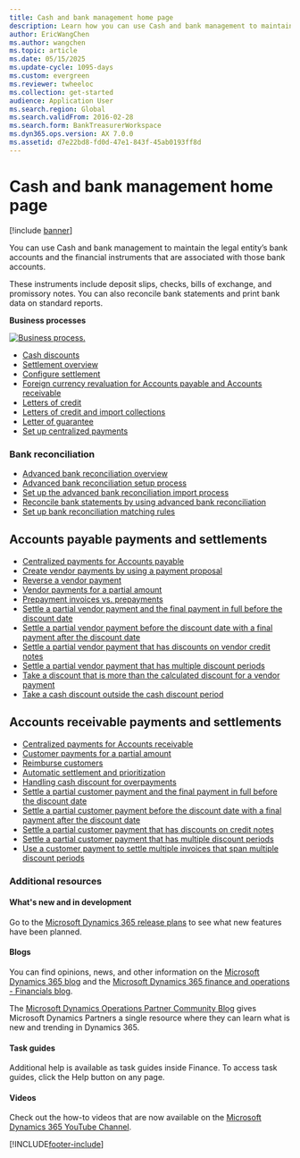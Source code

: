 ```yaml
---
title: Cash and bank management home page
description: Learn how you can use Cash and bank management to maintain the legal entity’s bank accounts and the financial instruments that are associated with those bank accounts. 
author: EricWangChen
ms.author: wangchen
ms.topic: article
ms.date: 05/15/2025
ms.update-cycle: 1095-days
ms.custom: evergreen
ms.reviewer: twheeloc
ms.collection: get-started
audience: Application User
ms.search.region: Global
ms.search.validFrom: 2016-02-28
ms.search.form: BankTreasurerWorkspace
ms.dyn365.ops.version: AX 7.0.0
ms.assetid: d7e22bd8-fd0d-47e1-843f-45ab0193ff8d
---
```


# Cash and bank management home page

[!include [banner](../includes/banner.md)]

You can use Cash and bank management to maintain the legal entity’s bank accounts and the financial instruments that are associated 
with those bank accounts. 

These instruments include deposit slips, checks, bills of exchange, and promissory notes. You can also reconcile bank statements and 
print bank data on standard reports.

**Business processes**

[![Business process.](./media/Cash-process.PNG)](./media/Cash-process.PNG)

-   [Cash discounts](cash-discounts.md)
-   [Settlement overview](settlement-overview.md)
-   [Configure settlement](configure-settlement.md)
-   [Foreign currency revaluation for Accounts payable and Accounts receivable](foreign-currency-revaluation-accounts-payable-accounts-receivable.md)
-   [Letters of credit](letters-of-credit.md)
-   [Letters of credit and import collections](letters-of-credit-import-collections.md)
-   [Letter of guarantee](letters-of-guarantee.md)
-   [Set up centralized payments](set-up-centralized-payments.md)

### Bank reconciliation

-   [Advanced bank reconciliation overview](advanced-bank-reconciliation-overview.md)
-   [Advanced bank reconciliation setup process](configure-advanced-bank-reconciliation.md)
-   [Set up the advanced bank reconciliation import process](set-up-advanced-bank-reconciliation-import-process.md)
-   [Reconcile bank statements by using advanced bank reconciliation](reconcile-bank-statements-advanced-bank-reconciliation.md)
-   [Set up bank reconciliation matching rules](set-up-bank-reconciliation-matching-rules.md)


## Accounts payable payments and settlements
-   [Centralized payments for Accounts payable](../accounts-payable/centralized-payments-accounts-payable.md)
-   [Create vendor payments by using a payment proposal](../accounts-payable/create-vendor-payments-payment-proposal.md)
-   [Reverse a vendor payment](../accounts-payable/reverse-vendor-payment.md)
-   [Vendor payments for a partial amount](../accounts-payable/vendor-payments-partial-amount.md)
-   [Prepayment invoices vs. prepayments](../accounts-payable/prepayments-invoices-vs-prepayments.md)
-   [Settle a partial vendor payment and the final payment in full before the discount date](../accounts-payable/settle-partial-vendor-payment-or-final-payment-before-discount.md)
-   [Settle a partial vendor payment before the discount date with a final payment after the discount date](../accounts-payable/settle-partial-vendor-payment-before-discount-or-final-payment-after.md)
-   [Settle a partial vendor payment that has discounts on vendor credit notes](../accounts-payable/settle-partial-vendor-payment-discounts-vendor-credit-notes.md)
-   [Settle a partial vendor payment that has multiple discount periods](../accounts-payable/settle-partial-vendor-payment-multiple-discount-periods.md)
-   [Take a discount that is more than the calculated discount for a vendor payment](../accounts-payable/take-discount-more-calculated-discount-vendor-payment.md)
-   [Take a cash discount outside the cash discount period](../accounts-payable/take-cash-discount-outside-cash-discount-timeframe.md)

## Accounts receivable payments and settlements
-   [Centralized payments for Accounts receivable](../accounts-receivable/centralized-payments-accounts-receivable.md)
-   [Customer payments for a partial amount](../accounts-receivable/customer-payments-partial-amount.md)
-   [Reimburse customers](../accounts-receivable/reimburse-customers.md)
-   [Automatic settlement and prioritization](../accounts-receivable/automatic-settlement-prioritization.md)
-   [Handling cash discount for overpayments](../cash-bank-management/cash-discount-handling-overpayments.md)
-   [Settle a partial customer payment and the final payment in full before the discount date](../accounts-payable/settle-partial-customer-payment-or-final-payment-before-discount.md)
-   [Settle a partial customer payment before the discount date with a final payment after the discount date](../accounts-receivable/settle-partial-customer-payment-before-discount-or-final-payment-after.md)
-   [Settle a partial customer payment that has discounts on credit notes](../accounts-receivable/settle-partial-customer-payment-discounts-credit-notes.md)
-   [Settle a partial customer payment that has multiple discount periods](../accounts-receivable/settle-partial-customer-payment-multiple-discount-periods.md)
-   [Use a customer payment to settle multiple invoices that span multiple discount periods](../accounts-receivable/customer-payment-settle-multiple-invoices-multiple-discount-periods.md)



### Additional resources

#### What's new and in development

Go to the [Microsoft Dynamics 365 release plans](/dynamics365/release-plans/) to see what new features have been planned. 

#### Blogs

You can find opinions, news, and other information on the [Microsoft Dynamics 365 blog](https://community.dynamics.com/b/msftdynamicsblog?c=Enterprise) and the [Microsoft Dynamics 365 finance and operations - Financials blog](https://community.dynamics.com/365/financeandoperations/b/financials).

The [Microsoft Dynamics Operations Partner Community Blog](https://community.dynamics.com/partner/b/operationspartnercommunityblog) gives Microsoft Dynamics Partners a single resource where they can learn what is new and trending in Dynamics 365.

#### Task guides
Additional help is available as task guides inside Finance. To access task guides, click the Help button on any page.

#### Videos

Check out the how-to videos that are now available on the [Microsoft Dynamics 365 YouTube Channel](https://www.youtube.com/channel/UCJGCg4rB3QSs8y_1FquelBQ).


[!INCLUDE[footer-include](../../includes/footer-banner.md)]

